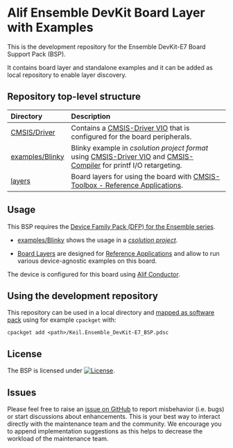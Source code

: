 # Alif Ensemble DevKit Board Layer with Examples

This is the development repository for the Ensemble DevKit-E7 Board Support Pack (BSP).

It contains board layer and standalone examples and it can be added as local repository to enable layer discovery.

## Repository top-level structure

Directory                   | Description
:---------------------------|:--------------
[CMSIS/Driver](https://github.com/VladimirUmek/alif_ensemble_devkit-bsp/tree/main/CMSIS/Driver)       | Contains a [CMSIS-Driver VIO](https://arm-software.github.io/CMSIS_6/latest/Driver/group__vio__interface__gr.html) that is configured for the board peripherals.
[examples/Blinky](https://github.com/VladimirUmek/alif_ensemble_devkit-bsp/tree/main/examples/Blinky) | Blinky example in *csolution project format* using [CMSIS-Driver VIO](https://arm-software.github.io/CMSIS_6/latest/Driver/group__vio__interface__gr.html) and [CMSIS-Compiler](https://arm-software.github.io/CMSIS-Compiler/main/index.html) for printf I/O retargeting.
[layers](https://github.com/VladimirUmek/alif_ensemble_devkit-bsp/tree/main/layers/IoT)               | Board layers for using the board with [CMSIS-Toolbox - Reference Applications](https://github.com/ReinhardKeil/cmsis-toolbox/blob/main/docs/ReferenceApplications.md).

## Usage

This BSP requires the [Device Family Pack (DFP) for the Ensemble series](https://github.com/VladimirUmek/alif_ensemble-cmsis-dfp/tree/dev).

- [examples/Blinky](https://github.com/VladimirUmek/alif_ensemble_devkit-bsp/tree/main/examples/Blinky) shows the usage in a [*csolution project*](https://github.com/VladimirUmek/alif_ensemble_devkit-bsp/blob/main/examples/Blinky/Blinky.csolution.yml).
  
- [Board Layers](https://github.com/VladimirUmek/alif_ensemble_devkit-bsp/tree/main/layers/) are designed for [Reference Applications](https://github.com/Open-CMSIS-Pack/cmsis-toolbox/blob/main/docs/ReferenceApplications.md) and allow to run various device-agnostic examples on this board.

The device is configured for this board using [Alif Conductor](https://conductor.alifsemi.com/).

## Using the development repository

This repository can be used in a local directory and [mapped as software pack](https://github.com/Open-CMSIS-Pack/cmsis-toolbox/blob/main/docs/build-tools.md#install-a-repository) using for example `cpackget` with:

    cpackget add <path>/Keil.Ensemble_DevKit-E7_BSP.pdsc

## License

The BSP is licensed under [![License](https://img.shields.io/github/license/VladimirUmek/alif_ensemble_devkit-bsp?label)](https://github.com/VladimirUmek/alif_ensemble_devkit-bsp/blob/main/LICENSE).

## Issues

Please feel free to raise an [issue on GitHub](https://github.com/VladimirUmek/alif_ensemble_devkit-bsp/issues)
to report misbehavior (i.e. bugs) or start discussions about enhancements. This
is your best way to interact directly with the maintenance team and the community.
We encourage you to append implementation suggestions as this helps to decrease the
workload of the maintenance team.
